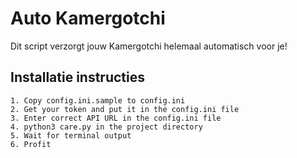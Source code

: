 # Auto Kamergotchi

Dit script verzorgt jouw Kamergotchi helemaal automatisch voor je!

## Installatie instructies

```
1. Copy config.ini.sample to config.ini
2. Get your token and put it in the config.ini file
3. Enter correct API URL in the config.ini file
4. python3 care.py in the project directory
5. Wait for terminal output
6. Profit
```
